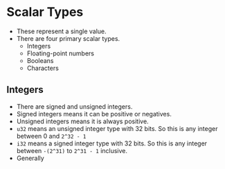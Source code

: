 # Scalar Types
- These represent a single value.
- There are four primary scalar types.
	- Integers
	- Floating-point numbers
	- Booleans
	- Characters
## Integers
- There are signed and unsigned integers.
- Signed integers means it can be positive or negatives.
- Unsigned integers means it is always positive.
- `u32` means an unsigned integer type with 32 bits. So this is any integer between 0 and `2^32 - 1`
- `i32` means a signed integer type with 32 bits. So this is any integer between `-(2^31)` to `2^31 - 1` inclusive.
- Generally 